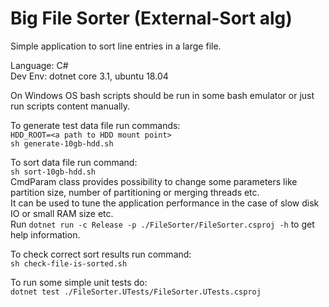 # Big File Sorter (External-Sort alg)

Simple application to sort line entries in a large file.  

Language: C#  
Dev Env: dotnet core 3.1, ubuntu 18.04  

On Windows OS bash scripts should be run in some bash emulator or just run scripts content manually.  

To generate test data file run commands:  
`HDD_ROOT=<a path to HDD mount point>`  
`sh generate-10gb-hdd.sh`  

To sort data file run command:  
`sh sort-10gb-hdd.sh`  
CmdParam class provides possibility to change some parameters like partition size, number of partitioning or merging threads etc.  
It can be used to tune the application performance in the case of slow disk IO or small RAM size etc.  
Run `dotnet run -c Release -p ./FileSorter/FileSorter.csproj -h` to get help information.  

To check correct sort results run command:  
`sh check-file-is-sorted.sh`  

To run some simple unit tests do:  
`dotnet test ./FileSorter.UTests/FileSorter.UTests.csproj`
